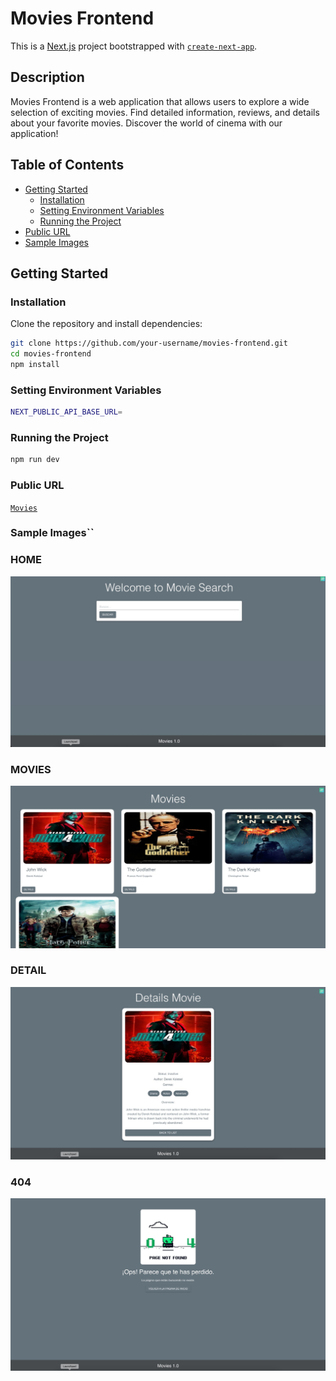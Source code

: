 # Movies Frontend

This is a [Next.js](https://nextjs.org/) project bootstrapped with [`create-next-app`](https://github.com/vercel/next.js/tree/canary/packages/create-next-app).

## Description

Movies Frontend is a web application that allows users to explore a wide selection of exciting movies. Find detailed information, reviews, and details about your favorite movies. Discover the world of cinema with our application!

## Table of Contents

- [Getting Started](#getting-started)
    - [Installation](#installation)
    - [Setting Environment Variables](#setting-environment-variables)
    - [Running the Project](#running-the-project)
- [Public URL](#public-url)
- [Sample Images](#sample-images)

## Getting Started

### Installation

Clone the repository and install dependencies:

```bash
git clone https://github.com/your-username/movies-frontend.git
cd movies-frontend
npm install

```

### Setting Environment Variables


```bash
NEXT_PUBLIC_API_BASE_URL=
```
### Running the Project

```bash
npm run dev
```


### Public URL
[`Movies`](https://movies-johan-salazars-projects.vercel.app/)

### Sample Images``
### HOME
![HOME](https://raw.githubusercontent.com/JSebastianSalazar/movies-image/main/app/home.jpeg)
### MOVIES
![MOVIES](https://raw.githubusercontent.com/JSebastianSalazar/movies-image/main/app/movies.jpeg)
### DETAIL
![DETAIL](https://raw.githubusercontent.com/JSebastianSalazar/movies-image/main/app/detail.jpeg)
### 404
![404](https://raw.githubusercontent.com/JSebastianSalazar/movies-image/main/app/404.jpeg)

